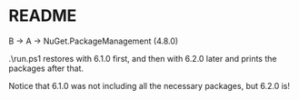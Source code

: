 # README

B -> A -> NuGet.PackageManagement (4.8.0)

.\run.ps1 restores with 6.1.0 first, and then with 6.2.0 later and prints the packages after that.

Notice that 6.1.0 was not including all the necessary packages, but 6.2.0 is!